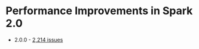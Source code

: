 # Performance Improvements in Spark 2.0

* 2.0.0 - [2,214 issues](https://issues.apache.org/jira/browse/SPARK-15839?jql=project%20%3D%20SPARK%20AND%20%22Target%20Version%2Fs%22%20%3D%202.0.0)
